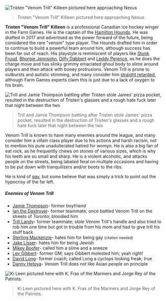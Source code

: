 
![Tristen "Venom Trill" Killeen pictured here approaching Nexus](file_venom_trill_png)
> Tristen "Venom Trill" Killeen pictured here approaching Nexus

**Tristen "Venom Trill" Killeen** is a professional Canadian ice hockey winger in the Farm Games. He is the captain of the [Hamilton Hounds](hamilton_hounds). He was drafted in 2017 and advertised as the power forward of the future, being considered the rare "venom" type player. The Hounds drafted him in order to continue to build a powerful team around him, although success has been far out of reach. His playstyle is reminiscent of players like [Stunk Fruud](#a), [Bhorgie Jennsohn](#a), [Dilfy Dabbert](#a) and [Leddy Perence](#a), as he does the charge move and has slinky grimmy emaciated ghoul body to slime around players and then attack with boney protrusions. Venom Trill is prone to outbursts and autistic stimming, and many consider him [straight retarded](#a), although Farm Games experts claim this is just due to a lack of oxygen to his brain.

![Trill and Jamie Thompson battling after Tristen stole James' pizza pocket, resulted in the destruction of Tristen's glasses and a rough hate fuck later that night between the two](file_trill_vs_james_png)
> Trill and Jamie Thompson battling after Tristen stole James' pizza pocket, resulted in the destruction of Tristen's glasses and a rough hate fuck later that night between the two

Venom Trill is known to have many enemies around the league, and many consider him a villain class player due to his actions and harsh racism, not to mention his pure unadulterated hatred for womyn. He is also a big fan of eat rock, as he frequently chews on stones of various sizes, which is why his teeth are so small and sharp. He is a violent alcoholic, and attacks people on the streets, being labeled feral on multiple occasions and having to be put down with tranquilizers and/or boots to the ribs.

He is kind of [gay](the_gays), but some believe that was simply a trick to point out the hypocrisy of the far left.

##### Enemies of Venom Trill #####

- [Jamie Thompson](jamie_thompson)- former boyfriend
- [Ian the Destroyer](#a)- former teammate; once battled Venom Trill on the streets of Toronto; bloodied him
- [Trill Landy](#a)- former teammate; stole Venom Trill's handle and also tried to rob him one time but got in trouble from his mom and had to give trill his stuff back
- [Sterling Mackenzie](#a)- hates him for being gay <small>(citation needed)</small>
- [Jake Lisser](#a)- hates him for being Jewish
- [Mikey Boofer](#a)- called him a slime and a sneeze
- [Lev Gibbert](lev_gibbert)- former GM; says Gibbert molested him; yeah right!
- [David Long](#a)- former coach; called Long a cyclops looking freak; true
- [Danny Hetoya](#a)- Venom Trill does not like Asian people on principle


![Ki Leen pictured here with K. Fras of the Mariners and Jorge Rey of the Patriots.](file_the_boys_png)
> Ki Leen pictured here with K. Fras of the Mariners and Jorge Rey of the Patriots.

<br />